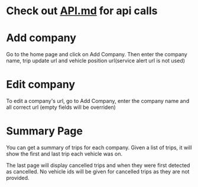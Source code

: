 # Check out [API.md](./API.md) for api calls

# Add company
Go to the home page and click on Add Company. Then enter the company name, trip update url and vehicle position url(service alert url is not used)

# Edit company
To edit a company's url, go to Add Company, enter the company name and all correct url (empty fields will be overriden)

# Summary Page
You can get a summary of trips for each company. Given a list of trips, it will show the first and last trip each vehicle was on. 

The last page will display cancelled trips and when they were first detected as cancelled. No vehicle ids will be given for cancelled trips as they are not provided.